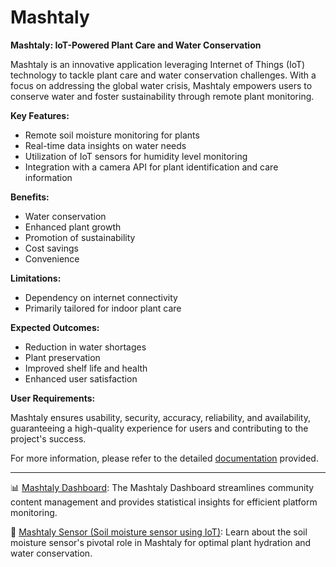 # Mashtaly
**Mashtaly: IoT-Powered Plant Care and Water Conservation**

Mashtaly is an innovative application leveraging Internet of Things (IoT) technology to tackle plant care and water conservation challenges. With a focus on addressing the global water crisis, Mashtaly empowers users to conserve water and foster sustainability through remote plant monitoring.

**Key Features:**

- Remote soil moisture monitoring for plants
- Real-time data insights on water needs
- Utilization of IoT sensors for humidity level monitoring
- Integration with a camera API for plant identification and care information

**Benefits:**

- Water conservation
- Enhanced plant growth
- Promotion of sustainability
- Cost savings
- Convenience

**Limitations:**

- Dependency on internet connectivity
- Primarily tailored for indoor plant care

**Expected Outcomes:**

- Reduction in water shortages
- Plant preservation
- Improved shelf life and health
- Enhanced user satisfaction

**User Requirements:**

Mashtaly ensures usability, security, accuracy, reliability, and availability, guaranteeing a high-quality experience for users and contributing to the project's success.

For more information, please refer to the detailed [documentation](https://drive.google.com/file/d/1_7Y2jl7MLyO2ygkfANN9JndZax327qCb/view?usp=sharing) provided.


---

📊 [Mashtaly Dashboard](https://github.com/s3eedibr/mashtaly_dashboard): The Mashtaly Dashboard streamlines community content management and provides statistical insights for efficient platform monitoring.

🌱 [Mashtaly Sensor (Soil moisture sensor using IoT)](https://github.com/s3eedibr/mashtaly_sensor): Learn about the soil moisture sensor's pivotal role in Mashtaly for optimal plant hydration and water conservation.
